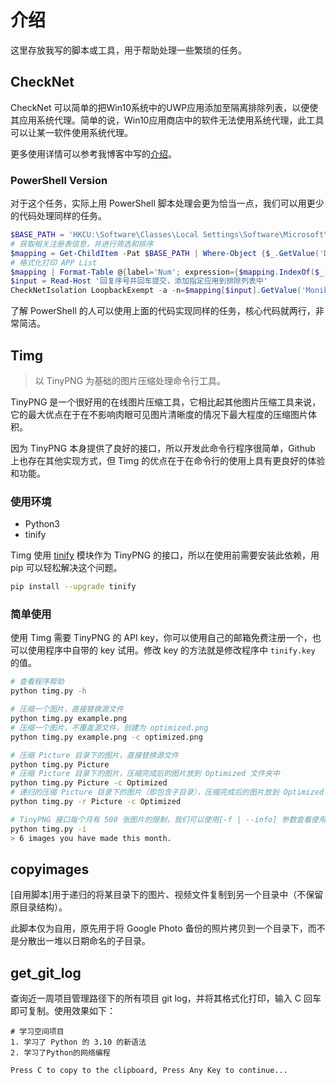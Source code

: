 # 介绍
这里存放我写的脚本或工具，用于帮助处理一些繁琐的任务。

## CheckNet
CheckNet 可以简单的把Win10系统中的UWP应用添加至隔离排除列表，以便使其应用系统代理。简单的说，Win10应用商店中的软件无法使用系统代理，此工具可以让某一软件使用系统代理。

更多使用详情可以参考我博客中写的[介绍](https://yuan.ga/enable-win10-uwp-use-system-proxy/)。

### PowerShell Version

对于这个任务，实际上用 PowerShell 脚本处理会更为恰当一点，我们可以用更少的代码处理同样的任务。
```powershell
$BASE_PATH = 'HKCU:\Software\Classes\Local Settings\Software\Microsoft\Windows\CurrentVersion\AppContainer\Mappings\'
# 获取相关注册表信息，并进行筛选和排序
$mapping = Get-ChildItem -Pat $BASE_PATH | Where-Object {$_.GetValue('DisplayName') -NotLike '@{*'} | Sort-Object {$_.GetValue('DisplayName')}
# 格式化打印 APP List
$mapping | Format-Table @{label='Num'; expression={$mapping.IndexOf($_)}}, @{label='DisplayName'; expression={$_.GetValue('DisplayName')}}
$input = Read-Host '回复序号并回车提交，添加指定应用到排除列表中'
CheckNetIsolation LoopbackExempt -a -n=$mapping[$input].GetValue('Moniker')
```
了解 PowerShell 的人可以使用上面的代码实现同样的任务，核心代码就两行，非常简洁。

## Timg

> 以 TinyPNG 为基础的图片压缩处理命令行工具。

TinyPNG 是一个很好用的在线图片压缩工具，它相比起其他图片压缩工具来说，它的最大优点在于在不影响肉眼可见图片清晰度的情况下最大程度的压缩图片体积。

因为 TinyPNG 本身提供了良好的接口，所以开发此命令行程序很简单，Github 上也存在其他实现方式，但 Timg 的优点在于在命令行的使用上具有更良好的体验和功能。

### 使用环境

* Python3
* tinify

Timg 使用 [tinify](https://github.com/tinify/tinify-python) 模块作为 TinyPNG 的接口，所以在使用前需要安装此依赖，用 pip 可以轻松解决这个问题。

```bash
pip install --upgrade tinify
```

### 简单使用
使用 Timg 需要 TinyPNG 的 API key，你可以使用自己的邮箱免费注册一个，也可以使用程序中自带的 key 试用。修改 key 的方法就是修改程序中 `tinify.key` 的值。
```bash
# 查看程序帮助
python timg.py -h

# 压缩一个图片，直接替换源文件
python timg.py example.png
# 压缩一个图片，不覆盖源文件，创建为 optimized.png
python timg.py example.png -c optimized.png

# 压缩 Picture 目录下的图片，直接替换源文件
python timg.py Picture
# 压缩 Picture 目录下的图片，压缩完成后的图片放到 Optimized 文件夹中
python timg.py Picture -c Optimized
# 递归的压缩 Picture 目录下的图片（即包含子目录），压缩完成后的图片放到 Optimized 文件夹中
python timg.py -r Picture -c Optimized

# TinyPNG 接口每个月有 500 张图片的限制，我们可以使用[-f | --info] 参数查看使用量。
python timg.py -i
> 6 images you have made this month.
```

## copyimages
[自用脚本]用于递归的将某目录下的图片、视频文件复制到另一个目录中（不保留原目录结构）。

此脚本仅为自用，原先用于将 Google Photo 备份的照片拷贝到一个目录下，而不是分散出一堆以日期命名的子目录。

## get_git_log
查询近一周项目管理路径下的所有项目 git log，并将其格式化打印，输入 C 回车即可复制。使用效果如下：
```text
# 学习空间项目
1. 学习了 Python 的 3.10 的新语法
2. 学习了Python的网络编程

Press C to copy to the clipboard, Press Any Key to continue...
```
